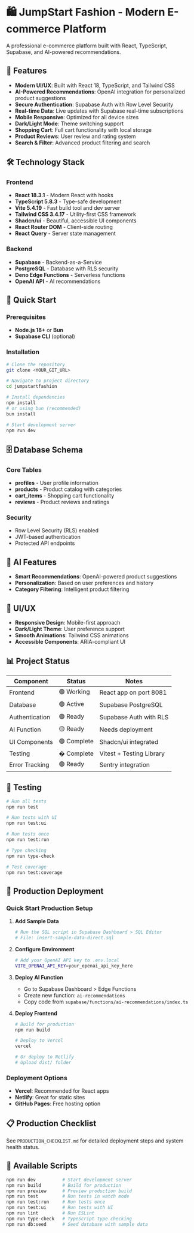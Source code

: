 # 🛍️ JumpStart Fashion - Modern E-commerce Platform

A professional e-commerce platform built with React, TypeScript, Supabase, and AI-powered recommendations.

## 🚀 Features

- **Modern UI/UX**: Built with React 18, TypeScript, and Tailwind CSS
- **AI-Powered Recommendations**: OpenAI integration for personalized product suggestions
- **Secure Authentication**: Supabase Auth with Row Level Security
- **Real-time Data**: Live updates with Supabase real-time subscriptions
- **Mobile Responsive**: Optimized for all device sizes
- **Dark/Light Mode**: Theme switching support
- **Shopping Cart**: Full cart functionality with local storage
- **Product Reviews**: User review and rating system
- **Search & Filter**: Advanced product filtering and search

## 🛠️ Technology Stack

### Frontend
- **React 18.3.1** - Modern React with hooks
- **TypeScript 5.8.3** - Type-safe development
- **Vite 5.4.19** - Fast build tool and dev server
- **Tailwind CSS 3.4.17** - Utility-first CSS framework
- **Shadcn/ui** - Beautiful, accessible UI components
- **React Router DOM** - Client-side routing
- **React Query** - Server state management

### Backend
- **Supabase** - Backend-as-a-Service
- **PostgreSQL** - Database with RLS security
- **Deno Edge Functions** - Serverless functions
- **OpenAI API** - AI recommendations

## 🚀 Quick Start

### Prerequisites
- **Node.js 18+** or **Bun**
- **Supabase CLI** (optional)

### Installation

```bash
# Clone the repository
git clone <YOUR_GIT_URL>

# Navigate to project directory
cd jumpstartfashion

# Install dependencies
npm install
# or using bun (recommended)
bun install

# Start development server
npm run dev
```

## 🗄️ Database Schema

### Core Tables
- **profiles** - User profile information
- **products** - Product catalog with categories
- **cart_items** - Shopping cart functionality
- **reviews** - Product reviews and ratings

### Security
- Row Level Security (RLS) enabled
- JWT-based authentication
- Protected API endpoints

## 🤖 AI Features

- **Smart Recommendations**: OpenAI-powered product suggestions
- **Personalization**: Based on user preferences and history
- **Category Filtering**: Intelligent product filtering

## 🎨 UI/UX

- **Responsive Design**: Mobile-first approach
- **Dark/Light Theme**: User preference support
- **Smooth Animations**: Tailwind CSS animations
- **Accessible Components**: ARIA-compliant UI

## 📊 Project Status

| Component | Status | Notes |
|-----------|--------|-------|
| Frontend | 🟢 Working | React app on port 8081 |
| Database | 🟢 Active | Supabase PostgreSQL |
| Authentication | 🟢 Ready | Supabase Auth with RLS |
| AI Function | 🟡 Ready | Needs deployment |
| UI Components | 🟢 Complete | Shadcn/ui integrated |
| Testing | � Complete | Vitest + Testing Library |
| Error Tracking | 🟢 Ready | Sentry integration |

## 🧪 Testing

```bash
# Run all tests
npm run test

# Run tests with UI
npm run test:ui

# Run tests once
npm run test:run

# Type checking
npm run type-check

# Test coverage
npm run test:coverage
```

## 🚀 Production Deployment

### Quick Start Production Setup

1. **Add Sample Data**
   ```bash
   # Run the SQL script in Supabase Dashboard > SQL Editor
   # File: insert-sample-data-direct.sql
   ```

2. **Configure Environment**
   ```bash
   # Add your OpenAI API key to .env.local
   VITE_OPENAI_API_KEY=your_openai_api_key_here
   ```

3. **Deploy AI Function**
   - Go to Supabase Dashboard > Edge Functions
   - Create new function: `ai-recommendations`
   - Copy code from `supabase/functions/ai-recommendations/index.ts`

4. **Deploy Frontend**
   ```bash
   # Build for production
   npm run build
   
   # Deploy to Vercel
   vercel
   
   # Or deploy to Netlify
   # Upload dist/ folder
   ```

### Deployment Options
- **Vercel**: Recommended for React apps
- **Netlify**: Great for static sites
- **GitHub Pages**: Free hosting option

## 📋 Production Checklist

See `PRODUCTION_CHECKLIST.md` for detailed deployment steps and system health status.

## 🔧 Available Scripts

```bash
npm run dev          # Start development server
npm run build        # Build for production
npm run preview      # Preview production build
npm run test         # Run tests in watch mode
npm run test:run     # Run tests once
npm run test:ui      # Run tests with UI
npm run lint         # Run ESLint
npm run type-check   # TypeScript type checking
npm run db:seed      # Seed database with sample data
```

